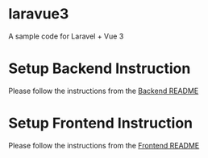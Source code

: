 # laravue3
A sample code for Laravel + Vue 3

# Setup Backend Instruction
Please follow the instructions from the [Backend README](./Backend/README.md)

# Setup Frontend Instruction
Please follow the instructions from the [Frontend README](./Frontend/README.md)
